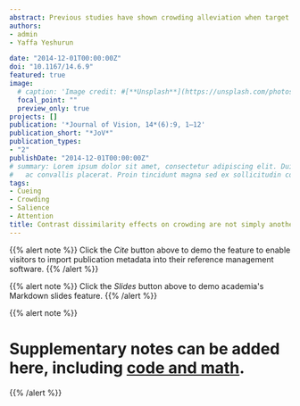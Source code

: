 ```yaml
---
abstract: Previous studies have shown crowding alleviation when target and flankers similarity is reduced. However, in the case of contrast dissimilarity, the findings were inconsistent. This study examined the effect of stimulus contrast, particularly contrast dissimilarity, on both overall performance under crowded conditions and the critical distance—the spatial extent of crowding. To this end, we measured orientation identification of a rotated T presented with and without flankers. Target contrast was either the same as the flankers or different; higher in Experiment 1 and lower in Experiment 2. Experiment 3 investigated the hypothesis that higher target contrast reduces crowding through attraction of attention to the salient target. Thus, this experiment included orthogonal manipulations of transient attention, via attentional precues, and contrast. The results show reduced crowding effects—better performance and smaller critical distance - when target contrast was higher than its flankers and increased crowding effects when target contrast was lower. In addition, the effects of attention did not interact with those of contrast, suggesting that the effect of high target contrast is not solely due to attraction of attention. Our results suggest that contrast dissimilarity effects reflect a differential contribution of the target and flankers to the faulty integration process underlying crowding.
authors:
- admin
- Yaffa Yeshurun

date: "2014-12-01T00:00:00Z"
doi: "10.1167/14.6.9"
featured: true
image: 
  # caption: 'Image credit: #[**Unsplash**](https://unsplash.com/photos/jdD8gXaTZsc)'
  focal_point: ""
  preview_only: true
projects: []
publication: '*Journal of Vision, 14*(6):9, 1–12'
publication_short: "*JoV*"
publication_types:
- "2"
publishDate: "2014-12-01T00:00:00Z"
# summary: Lorem ipsum dolor sit amet, consectetur adipiscing elit. Duis posuere tellus
#   ac convallis placerat. Proin tincidunt magna sed ex sollicitudin condimentum.
tags:
- Cueing
- Crowding
- Salience
- Attention
title: Contrast dissimilarity effects on crowding are not simply another case of target saliency
---
```


{{% alert note %}}
Click the *Cite* button above to demo the feature to enable visitors to import publication metadata into their reference management software.
{{% /alert %}}

{{% alert note %}}
Click the *Slides* button above to demo academia's Markdown slides feature.
{{% /alert %}}

{{% alert note %}}
# Supplementary notes can be added here, including [code and math](https://sourcethemes.com/academic/docs/writing-markdown-latex/).
{{% /alert %}}